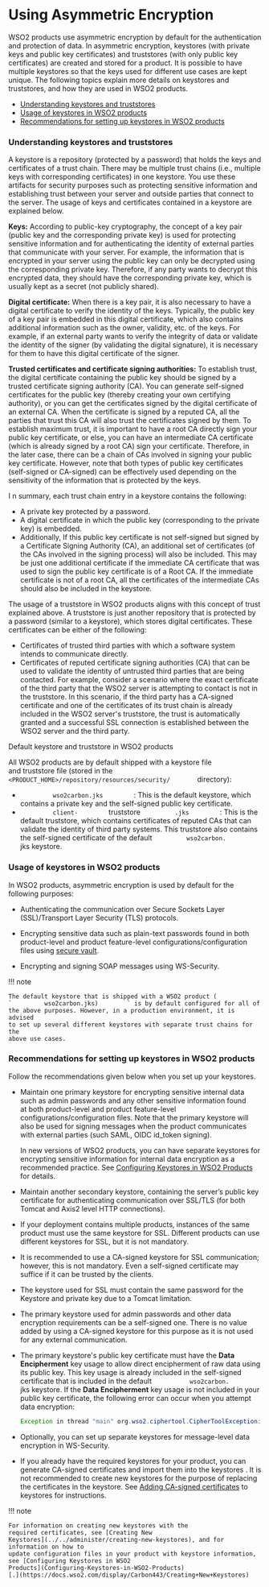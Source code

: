 # Using Asymmetric Encryption

WSO2 products use asymmetric encryption by default for the
authentication and protection of data. In asymmetric encryption,
keystores (with private keys and public key certificates) and
truststores (with only public key certificates) are created and stored
for a product. It is possible to have multiple keystores so that the
keys used for different use cases are kept unique. The following topics
explain more details on keystores and truststores, and how they are used
in WSO2 products.

-   [Understanding keystores and
    truststores](#UsingAsymmetricEncryption-Understandingkeystoresandtruststores)
-   [Usage of keystores in WSO2
    products](#UsingAsymmetricEncryption-setting-up-keystoresUsageofkeystoresinWSO2products)
-   [Recommendations for setting up keystores in WSO2
    products](#UsingAsymmetricEncryption-recommendationsRecommendationsforsettingupkeystoresinWSO2products)

### Understanding keystores and truststores

A keystore is a repository (protected by a password) that holds the keys
and certificates of a trust chain. There may be multiple trust chains
(i.e., multiple keys with corresponding certificates) in one keystore.
You use these artifacts for security purposes such as protecting
sensitive information and establishing trust between your server and
outside parties that connect to the server. The usage of keys and
certificates contained in a keystore are explained below.

**Keys:** According to public-key cryptography, the concept of a key
pair (public key and the corresponding private key) is used for
protecting sensitive information and for authenticating the identity of
external parties that communicate with your server. For example, the
information that is encrypted in your server using the public key can
only be decrypted using the corresponding private key. Therefore, if any
party wants to decrypt this encrypted data, they should have the
corresponding private key, which is usually kept as a secret (not
publicly shared).

**Digital certificate:** When there is a key pair, it is also necessary
to have a digital certificate to verify the identity of the keys.
Typically, the public key of a key pair is embedded in this digital
certificate, which also contains additional information such as the
owner, validity, etc. of the keys. For example, if an external party
wants to verify the integrity of data or validate the identity of the
signer (by validating the digital signature), it is necessary for them
to have this digital certificate of the signer.

**Trusted certificates and certificate signing authorities:** To
establish trust, the digital certificate containing the public key
should be signed by a trusted certificate signing authority (CA). You
can generate self-signed certificates for the public key (thereby
creating your own certifying authority), or you can get the certificates
signed by the digital certificate of an external CA. When the
certificate is signed by a reputed CA, all the parties that trust this
CA will also trust the certificates signed by them. To establish maximum
trust, it is important to have a root CA directly sign your public key
certificate, or else, you can have an intermediate CA certificate (which
is already signed by a root CA) sign your certificate. Therefore, in the
later case, there can be a chain of CAs involved in signing your public
key certificate. However, note that both types of public key
certificates (self-signed or CA-signed) can be effectively used
depending on the sensitivity of the information that is protected by the
keys.

I n summary, each trust chain entry in a keystore contains the
following:

-   A private key protected by a password.
-   A digital certificate in which the public key (corresponding to the
    private key) is embedded.
-   Additionally, If this public key certificate is not self-signed but
    signed by a Certificate Signing Authority (CA), an additional set of
    certificates (of the CAs involved in the signing process) will also
    be included. This may be just one additional certificate if the
    immediate CA certificate that was used to sign the public key
    certificate is of a Root CA. If the immediate certificate is not of
    a root CA, all the certificates of the intermediate CAs should also
    be included in the keystore.  

The usage of a truststore in WSO2 products aligns with this concept of
trust explained above. A truststore is just another repository that is
protected by a password (similar to a keystore), which stores digital
certificates. These certificates can be either of the following:

-   Certificates of trusted third parties with which a software system
    intends to communicate directly.
-   Certificates of reputed certificate signing authorities (CA) that
    can be used to validate the identity of untrusted third parties that
    are being contacted. For example, consider a scenario where the
    exact certificate of the third party that the WSO2 server is
    attempting to contact is not in the truststore. In this scenario, if
    the third party has a CA-signed certificate and one of the
    certificates of its trust chain is already included in the WSO2
    server's truststore, the trust is automatically granted and a
    successful SSL connection is established between the WSO2 server and
    the third party.

Default keystore and truststore in WSO2 products

All WSO2 products are by default shipped with a keystore file
and truststore file (stored in the
`         <PRODUCT_HOME>/repository/resources/security/        `
directory):

-   `          wso2carbon.jks         ` : This is the default keystore,
    which contains a private key and the self-signed public key
    certificate.
-   `          client-         ` truststore `          .jks         ` :
    This is the default truststore, which contains certificates of
    reputed CAs that can validate the identity of third party systems.
    This truststore also contains the self-signed certificate of the
    default `          wso2carbon.         ` jks keystore.

### Usage of keystores in WSO2 products

In WSO2 products, asymmetric encryption is used by default for the
following purposes:

-   Authenticating the communication over Secure Sockets Layer
    (SSL)/Transport Layer Security (TLS) protocols.
-   Encrypting sensitive data such as plain-text passwords found in both
    product-level and product feature-level configurations/configuration
    files using [secure vault](../../administer/carbon-secure-vault-implementation).

-   Encrypting and signing SOAP messages using WS-Security.

!!! note
    
    The default keystore that is shipped with a WSO2 product (
    `         wso2carbon.jks)        ` is by default configured for all of
    the above purposes. However, in a production environment, it is advised
    to set up several different keystores with separate trust chains for the
    above use cases.
    

### Recommendations for setting up keystores in WSO2 products

Follow the recommendations given below when you set up your keystores.

-   Maintain one primary keystore for encrypting sensitive internal data
    such as admin passwords and any other sensitive information found
    at both product-level and product feature-level
    configurations/configuration files. Note that the primary
    keystore will also be used for signing messages when the product
    communicates with external parties (such SAML, OIDC id\_token
    signing).

    In new versions of WSO2 products, you can have separate keystores
    for encrypting sensitive information for internal data encryption as
    a recommended practice. See [Configuring Keystores in WSO2
    Products](Configuring-Keystores-in-WSO2-Products) for details.

-   Maintain another secondary keystore, containing the server’s public
    key certificate for authenticating communication over SSL/TLS (for
    both Tomcat and Axis2 level HTTP connections).

-   If your deployment contains multiple products, instances of the same
    product must use the same keystore for SSL. Different products can
    use different keystores for SSL, but it is not mandatory.

-   It is recommended to use a CA-signed keystore for SSL communication;
    however, this is not mandatory. Even a self-signed certificate may
    suffice if it can be trusted by the clients.

-   The keystore used for SSL must contain the same password for the
    Keystore and private key due to a Tomcat limitation.

-   The primary keystore used for admin passwords and other data
    encryption requirements can be a self-signed one. There is no value
    added by using a CA-signed keystore for this purpose as it is not
    used for any external communication.

-   The primary keystore's public key certificate must have the **Data
    Encipherment** key usage to allow direct encipherment of raw data
    using its public key. This key usage is already included in the
    self-signed certificate that is included in the default
    `           wso2carbon.          ` jks keystore. If the **Data
    Encipherment** key usage is not included in your public key
    certificate, the following error can occur when you attempt data
    encryption:  

    ``` java
    Exception in thread "main" org.wso2.ciphertool.CipherToolException: Error initializing Cipher at org.wso2.ciphertool.CipherTool.handleException(CipherTool.java:861) at org.wso2.ciphertool.CipherTool.initCipher(CipherTool.java:202) at org.wso2.ciphertool.CipherTool.main(CipherTool.java:80) Caused by: java.security.InvalidKeyException: Wrong key usage at javax.crypto.Cipher.init(DashoA13..) at javax.crypto.Cipher.init(DashoA13..) at org.wso2.ciphertool.CipherTool.initCipher(CipherTool.java:200)... 1 more
    ```

-   Optionally, you can set up separate keystores for message-level data
    encryption in WS-Security.

-   If you already have the required keystores for your product, you can
    generate CA-signed certificates and import them into the keystores .
    It is not recommended to create new keystores for the purpose of
    replacing the certificates in the keystore. See [Adding CA-signed
    certificates](../../administer/creating-new-keystores-53125463.html#CreatingNewKeystores-ca-certificate)
    to keystores for instructions.

!!! note
    
    For information on creating new keystores with the
    required certificates, see [Creating New
    Keystores](../../administer/creating-new-keystores), and for information on how to
    update configuration files in your product with keystore information,
    see [Configuring Keystores in WSO2
    Products](Configuring-Keystores-in-WSO2-Products)
    [.](https://docs.wso2.com/display/Carbon443/Creating+New+Keystores)
    
